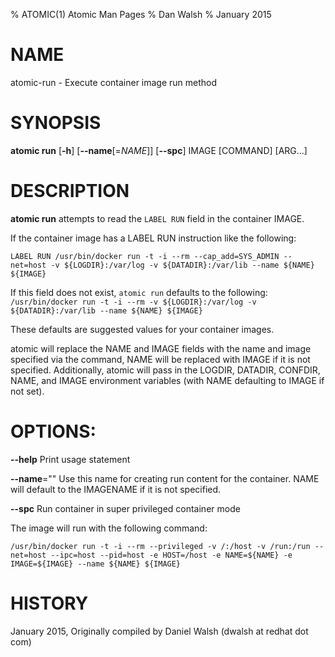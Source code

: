 % ATOMIC(1) Atomic Man Pages
% Dan Walsh
% January 2015
# NAME
atomic-run - Execute container image run method

# SYNOPSIS
**atomic run**
[**-h**]
[**--name**[=*NAME*]]
[**--spc**]
IMAGE [COMMAND] [ARG...]

# DESCRIPTION
**atomic run** attempts to read the `LABEL RUN` field in the container
IMAGE.


If the container image has a LABEL RUN instruction like the following:

```LABEL RUN /usr/bin/docker run -t -i --rm --cap_add=SYS_ADMIN --net=host -v ${LOGDIR}:/var/log -v ${DATADIR}:/var/lib --name ${NAME} ${IMAGE}```

If this field does not exist, `atomic run` defaults to the following:
```/usr/bin/docker run -t -i --rm -v ${LOGDIR}:/var/log -v ${DATADIR}:/var/lib --name ${NAME} ${IMAGE}```

These defaults are suggested values for your container images.

atomic will replace the NAME and IMAGE fields with the name and image specified via the command,  NAME will be replaced with IMAGE if it is not specified.  Additionally, atomic will pass in the LOGDIR, DATADIR, CONFDIR, NAME, and IMAGE environment variables (with NAME defaulting to IMAGE if not set).

# OPTIONS:
**--help**
  Print usage statement

**--name**=""
   Use this name for creating run content for the container.
NAME will default to the IMAGENAME if it is not specified.

**--spc**
  Run container in super privileged container mode

  The image will run with the following command:
  
```/usr/bin/docker run -t -i --rm --privileged -v /:/host -v /run:/run --net=host --ipc=host --pid=host -e HOST=/host -e NAME=${NAME} -e IMAGE=${IMAGE} --name ${NAME} ${IMAGE}```

# HISTORY
January 2015, Originally compiled by Daniel Walsh (dwalsh at redhat dot com)
